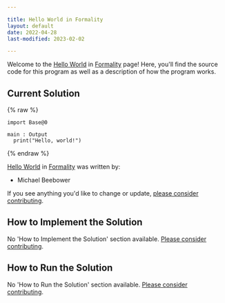 ```yaml
---

title: Hello World in Formality
layout: default
date: 2022-04-28
last-modified: 2023-02-02

---
```


Welcome to the [Hello World](https://sampleprograms.io/projects/hello-world) in [Formality](https://sampleprograms.io/languages/formality) page! Here, you'll find the source code for this program as well as a description of how the program works.

## Current Solution

{% raw %}

```formality
import Base@0

main : Output
  print("Hello, world!")
```

{% endraw %}

[Hello World](https://sampleprograms.io/projects/hello-world) in [Formality](https://sampleprograms.io/languages/formality) was written by:

- Michael Beebower

If you see anything you'd like to change or update, [please consider contributing](https://github.com/TheRenegadeCoder/sample-programs).

## How to Implement the Solution

No 'How to Implement the Solution' section available. [Please consider contributing](https://github.com/TheRenegadeCoder/sample-programs-website).

## How to Run the Solution

No 'How to Run the Solution' section available. [Please consider contributing](https://github.com/TheRenegadeCoder/sample-programs-website).